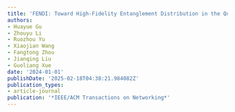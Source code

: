 ```yaml
---
title: 'FENDI: Toward High-Fidelity Entanglement Distribution in the Quantum Internet'
authors:
- Huayue Gu
- Zhouyu Li
- Ruozhou Yu
- Xiaojian Wang
- Fangtong Zhou
- Jianqing Liu
- Guoliang Xue
date: '2024-01-01'
publishDate: '2025-02-18T04:38:21.984082Z'
publication_types:
- article-journal
publication: '*IEEE/ACM Transactions on Networking*'
---
```

